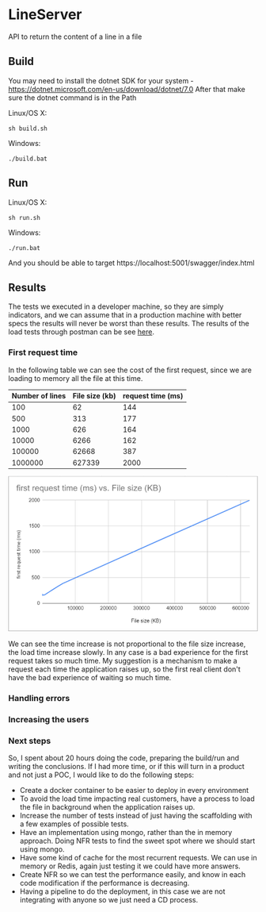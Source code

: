 # LineServer
API to return the content of a line in a file

## Build

You may need to install the dotnet SDK for your system - https://dotnet.microsoft.com/en-us/download/dotnet/7.0
After that make sure the dotnet command is in the Path

Linux/OS X:

```
sh build.sh
```

Windows:

```
./build.bat
```

## Run

Linux/OS X:

```
sh run.sh
```

Windows:

```
./run.bat
```
And you should be able to target https://localhost:5001/swagger/index.html

## Results

The tests we executed in a developer machine, so they are simply indicators, and we can assume that in a production machine with better specs the results will never be worst than these results.
The results of the load tests through postman can be see [here](https://github.com/tiagomrsousa/LineServer/tree/main/Postman%20load%20tests).

### First request time

In the following table we can see the cost of the first request, since we are loading to memory all the file at this time.

| Number of lines | File size (kb) | request time (ms) |
|-----------------|----------------|-------------------|
| 100 | 62 | 144 |
| 500 | 313 | 177 |
| 1000 | 626 | 164 |
| 10000 | 6266 | 162 |
| 100000 | 62668 | 387 |
| 1000000 | 627339 | 2000 |

![Load time](https://github.com/tiagomrsousa/LineServer/blob/main/Postman%20load%20tests/loadGraph.PNG)

We can see the time increase is not proportional to the file size increase, the load time increase slowly. In any case is a bad experience for the first request takes so much time. My suggestion is a mechanism to make a request each time the application raises up, so the first real client don't have the bad experience of waiting so much time.

### Handling errors

### Increasing the users

### Next steps

So, I spent about 20 hours doing the code, preparing the build/run and writing the conclusions.
If I had more time, or if this will turn in a product and not just a POC, I would like to do the following steps:
- Create a docker container to be easier to deploy in every environment
- To avoid the load time impacting real customers, have a process to load the file in background when the application raises up.
- Increase the number of tests instead of just having the scaffolding with a few examples of possible tests.
- Have an implementation using mongo, rather than the in memory approach. Doing NFR tests to find the sweet spot where we should start using mongo.
- Have some kind of cache for the most recurrent requests. We can use in memory or Redis, again just testing it we could have more answers.
- Create NFR so we can test the performance easily, and know in each code modification if the performance is decreasing.
- Having a pipeline to do the deployment, in this case we are not integrating with anyone so we just need a CD process.

